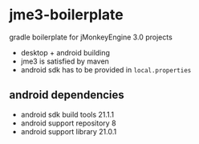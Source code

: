 jme3-boilerplate
================

gradle boilerplate for jMonkeyEngine 3.0 projects

- desktop + android building
- jme3 is satisfied by maven
- android sdk has to be provided in `local.properties`

android dependencies
--------------------
- android sdk build tools 21.1.1
- android support repository 8
- android support library 21.0.1
